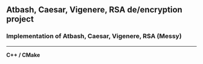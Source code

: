 Atbash, Caesar, Vigenere, RSA de/encryption project
---
### Implementation of Atbash, Caesar, Vigenere, RSA (Messy)

---

**C++ / CMake**

